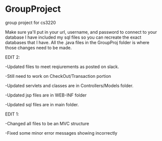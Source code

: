 # GroupProject
group project for cs3220 

Make sure ya'll put in your url, username, and password to connect to your database
I have included my sql files so you can recreate the exact databases that I have.
All the .java files in the GroupProj folder is where those changes need to be made.

EDIT 2:

-Updated files to meet reqiurements as posted on slack.

-Still need to work on CheckOut/Transaction portion

-Updated servlets and classes are in Controllers/Models folder.

-Updated jsp files are in WEB-INF folder

-Updated sql files are in main folder.

EDIT 1: 

-Changed all files to be an MVC structure

-Fixed some minor error messages showing incorrectly
